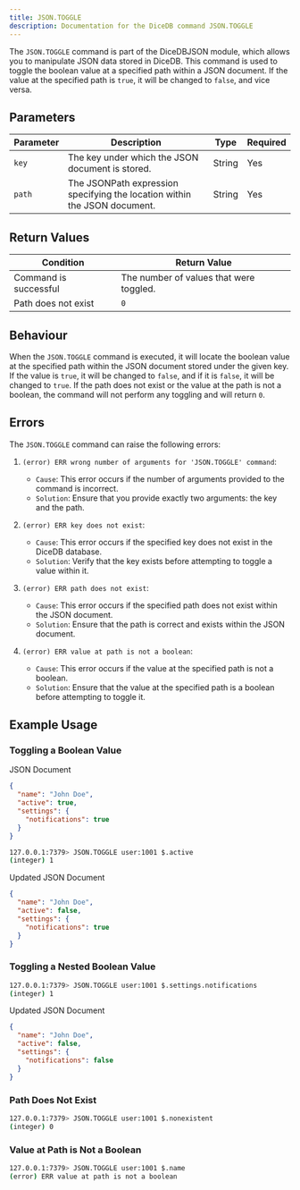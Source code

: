 ```yaml
---
title: JSON.TOGGLE
description: Documentation for the DiceDB command JSON.TOGGLE
---
```


The `JSON.TOGGLE` command is part of the DiceDBJSON module, which allows you to manipulate JSON data stored in DiceDB. This command is used to toggle the boolean value at a specified path within a JSON document. If the value at the specified path is `true`, it will be changed to `false`, and vice versa.

## Parameters

| Parameter | Description                                                               | Type   | Required |
| --------- | ------------------------------------------------------------------------- | ------ | -------- |
| `key`     | The key under which the JSON document is stored.                          | String | Yes      |
| `path`    | The JSONPath expression specifying the location within the JSON document. | String | Yes      |

## Return Values

| Condition             | Return Value                            |
| --------------------- | --------------------------------------- |
| Command is successful | The number of values that were toggled. |
| Path does not exist   | `0`                                     |

## Behaviour

When the `JSON.TOGGLE` command is executed, it will locate the boolean value at the specified path within the JSON document stored under the given key. If the value is `true`, it will be changed to `false`, and if it is `false`, it will be changed to `true`. If the path does not exist or the value at the path is not a boolean, the command will not perform any toggling and will return `0`.

## Errors

The `JSON.TOGGLE` command can raise the following errors:

1. `(error) ERR wrong number of arguments for 'JSON.TOGGLE' command`:

   - `Cause`: This error occurs if the number of arguments provided to the command is incorrect.
   - `Solution`: Ensure that you provide exactly two arguments: the key and the path.

2. `(error) ERR key does not exist`:

   - `Cause`: This error occurs if the specified key does not exist in the DiceDB database.
   - `Solution`: Verify that the key exists before attempting to toggle a value within it.

3. `(error) ERR path does not exist`:

   - `Cause`: This error occurs if the specified path does not exist within the JSON document.
   - `Solution`: Ensure that the path is correct and exists within the JSON document.

4. `(error) ERR value at path is not a boolean`:

   - `Cause`: This error occurs if the value at the specified path is not a boolean.
   - `Solution`: Ensure that the value at the specified path is a boolean before attempting to toggle it.

## Example Usage

### Toggling a Boolean Value

JSON Document

```json
{
  "name": "John Doe",
  "active": true,
  "settings": {
    "notifications": true
  }
}
```

```bash
127.0.0.1:7379> JSON.TOGGLE user:1001 $.active
(integer) 1
```

Updated JSON Document

```json
{
  "name": "John Doe",
  "active": false,
  "settings": {
    "notifications": true
  }
}
```

### Toggling a Nested Boolean Value

```bash
127.0.0.1:7379> JSON.TOGGLE user:1001 $.settings.notifications
(integer) 1
```

Updated JSON Document

```json
{
  "name": "John Doe",
  "active": false,
  "settings": {
    "notifications": false
  }
}
```

### Path Does Not Exist

```bash
127.0.0.1:7379> JSON.TOGGLE user:1001 $.nonexistent
(integer) 0
```

### Value at Path is Not a Boolean

```bash
127.0.0.1:7379> JSON.TOGGLE user:1001 $.name
(error) ERR value at path is not a boolean
```
